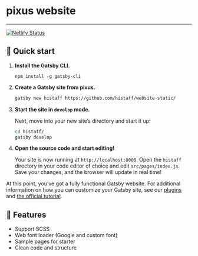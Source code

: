 # pixus website
---

[![Netlify Status](https://api.netlify.com/api/v1/badges/02365584-601c-4a7e-b9ca-031577d9c923/deploy-status)](https://app.netlify.com/sites/pixus-website/deploys)

## 🚀 Quick start

1. **Install the Gatsby CLI.**

   ```shell
   npm install -g gatsby-cli
   ```

2. **Create a Gatsby site from pixus.**

   ```sh
   gatsby new histaff https://github.com/histaff/website-static/
   ```

3. **Start the site in `develop` mode.**

   Next, move into your new site’s directory and start it up:

   ```sh
   cd histaff/
   gatsby develop
   ```

4. **Open the source code and start editing!**

   Your site is now running at `http://localhost:8000`. Open the `histaff` directory in your code editor of choice and edit `src/pages/index.js`. Save your changes, and the browser will update in real time!

At this point, you’ve got a fully functional Gatsby website. For additional information on how you can customize your Gatsby site, see our [plugins](https://gatsbyjs.org/plugins/) and [the official tutorial](https://gatsbyjs.org/tutorial/).

## 🧐 Features
* Support SCSS
* Web font loader (Google and custom font)
* Sample pages for starter
* Clean code and structure
